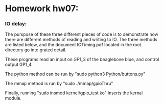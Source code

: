 # Homework hw07:    

### IO delay:

The purspose of these three different pieces of code is to demonstrate how there are different methods of reading and writing to IO.  The three methods are listed below, and the document IOTiming.pdf located in the root directory go into grated detail.

These programs read an input on GP1_3 of the beaglebone blue, and control output GP1_4.

The python method can be run by "sudo python3 Python/buttons.py"

The mmap method is run by "sudo ./mmap/gpioThru"

Finally, running "sudo insmod kernel/gpio_test.ko" inserts the kernal module.


